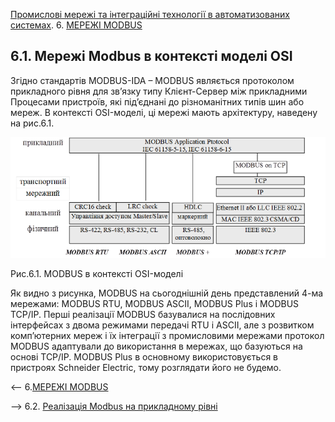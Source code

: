 [Промислові мережі та інтеграційні технології в автоматизованих системах](README.md). 6. [МЕРЕЖІ MODBUS](6.md) 

## 6.1. Мережі Modbus в контексті моделі OSI

Згідно стандартів MODBUS-IDA – MODBUS являється протоколом прикладного рівня для зв’язку типу Клієнт-Сервер між прикладними Процесами пристроїв, які під’єднані до різноманітних типів шин або мереж. В контексті OSI-моделі, ці мережі мають архітектуру, наведену на рис.6.1.

![img](media6/6_1.png)

Рис.6.1. MODBUS в контексті OSI-моделі

Як видно з рисунка, MODBUS на сьогоднішній день представлений 4-ма мережами: MODBUS RTU, MODBUS ASCII, MODBUS Plus і MODBUS TCP/IP. Перші реалізації MODBUS базувалися на послідовних інтерфейсах з двома режимами передачі RTU і ASCII, але з розвитком комп’ютерних мереж і їх інтеграції з промисловими мережами протокол MODBUS адаптували до використання в мережах, що базуються на основі TCP/IP. MODBUS Plus в основному використовується в пристроях Schneider Electric, тому розглядати його не будемо. 



<-- 6.[МЕРЕЖІ MODBUS](6.md)

--> 6.2. [Реалізація Modbus на прикладному рівні](6_2.md) 